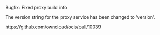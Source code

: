 Bugfix: Fixed proxy build info

The version string for the proxy service has been changed to 'version'.

https://github.com/owncloud/ocis/pull/10039
